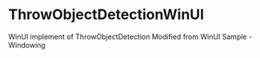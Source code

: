 # ThrowObjectDetectionWinUI
WinUI implement of ThrowObjectDetection
Modified from WinUI Sample - Windowing